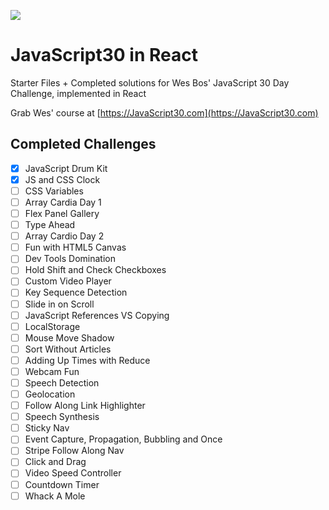 ![](https://javascript30.com/images/JS3-social-share.png)

# JavaScript30 in React

Starter Files + Completed solutions for Wes Bos' JavaScript 30 Day Challenge, implemented in React

Grab Wes' course at [https://JavaScript30.com](https://JavaScript30.com)

## Completed Challenges

- [x] JavaScript Drum Kit
- [x] JS and CSS Clock
- [ ] CSS Variables
- [ ] Array Cardia Day 1
- [ ] Flex Panel Gallery
- [ ] Type Ahead
- [ ] Array Cardio Day 2
- [ ] Fun with HTML5 Canvas
- [ ] Dev Tools Domination
- [ ] Hold Shift and Check Checkboxes
- [ ] Custom Video Player
- [ ] Key Sequence Detection
- [ ] Slide in on Scroll
- [ ] JavaScript References VS Copying
- [ ] LocalStorage
- [ ] Mouse Move Shadow
- [ ] Sort Without Articles
- [ ] Adding Up Times with Reduce
- [ ] Webcam Fun
- [ ] Speech Detection
- [ ] Geolocation
- [ ] Follow Along Link Highlighter
- [ ] Speech Synthesis
- [ ] Sticky Nav
- [ ] Event Capture, Propagation, Bubbling and Once
- [ ] Stripe Follow Along Nav
- [ ] Click and Drag
- [ ] Video Speed Controller
- [ ] Countdown Timer
- [ ] Whack A Mole
